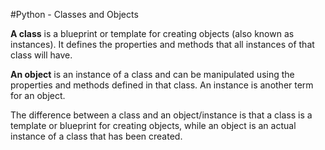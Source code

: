 #Python - Classes and Objects   
    
**A class** is a blueprint or template for creating objects (also known as instances). It defines the properties and methods that all instances of that class will have.     

**An object** is an instance of a class and can be manipulated using the properties and methods defined in that class. An instance is another term for an object.


The difference between a class and an object/instance is that a class is a template or blueprint for creating objects, while an object is an actual instance of a class that has been created.

